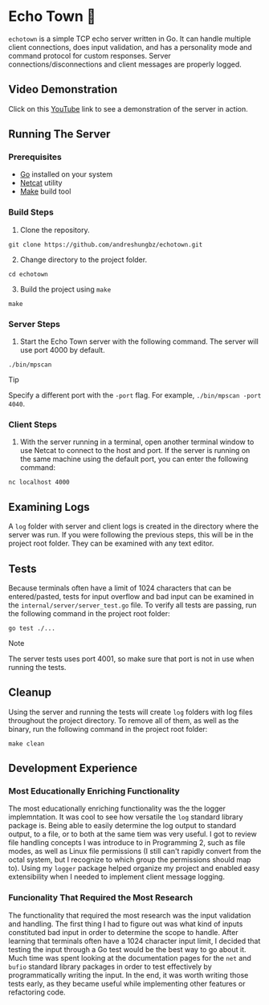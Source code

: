 # Echo Town 📢

`echotown` is a simple TCP echo server written in Go. It can handle multiple client connections, does input validation, and has a personality mode and command protocol for custom responses. Server connections/disconnections and client messages are properly logged.

## Video Demonstration

Click on this [YouTube]() link to see a demonstration of the server in action.

## Running The Server

### Prerequisites

- [Go](https://go.dev/) installed on your system
- [Netcat](https://netcat.sourceforge.net/) utility
- [Make](https://www.gnu.org/software/make/) build tool

### Build Steps

1. Clone the repository.

```
git clone https://github.com/andreshungbz/echotown.git
```

2. Change directory to the project folder.

```
cd echotown
```

3. Build the project using `make`

```
make
```

### Server Steps

1. Start the Echo Town server with the following command. The server will use port 4000 by default.

```
./bin/mpscan
```

> [!TIP]
> Specify a different port with the `-port` flag. For example, `./bin/mpscan -port 4040`.

### Client Steps

1. With the server running in a terminal, open another terminal window to use Netcat to connect to the host and port. If the server is running on the same machine using the default port, you can enter the following command:

```
nc localhost 4000
```

## Examining Logs

A `log` folder with server and client logs is created in the directory where the server was run. If you were following the previous steps, this will be in the project root folder. They can be examined with any text editor.

## Tests

Because terminals often have a limit of 1024 characters that can be entered/pasted, tests for input overflow and bad input can be examined in the `internal/server/server_test.go` file. To verify all tests are passing, run the following command in the project root folder:

```
go test ./...
```

> [!NOTE]
> The server tests uses port 4001, so make sure that port is not in use when running the tests.

## Cleanup

Using the server and running the tests will create `log` folders with log files throughout the project directory. To remove all of them, as well as the binary, run the following command in the project root folder:

```
make clean
```

## Development Experience

### Most Educationally Enriching Functionality

The most educationally enriching functionality was the the logger implemntation. It was cool to see how versatile the `log` standard library package is. Being able to easily determine the log output to standard output, to a file, or to both at the same tiem was very useful. I got to review file handling concepts I was introduce to in Programming 2, such as file modes, as well as Linux file permissions (I still can't rapidly convert from the octal system, but I recognize to which group the permissions should map to). Using my `logger` package helped organize my project and enabled easy extensibility when I needed to implement client message logging.

### Funcionality That Required the Most Research

The functionality that required the most research was the input validation and handling. The first thing I had to figure out was what kind of inputs constituted bad input in order to determine the scope to handle. After learning that terminals often have a 1024 character input limit, I decided that testing the input through a Go test would be the best way to go about it. Much time was spent looking at the documentation pages for the `net` and `bufio` standard library packages in order to test effectively by programmatically writing the input. In the end, it was worth writing those tests early, as they became useful while implementing other features or refactoring code.
